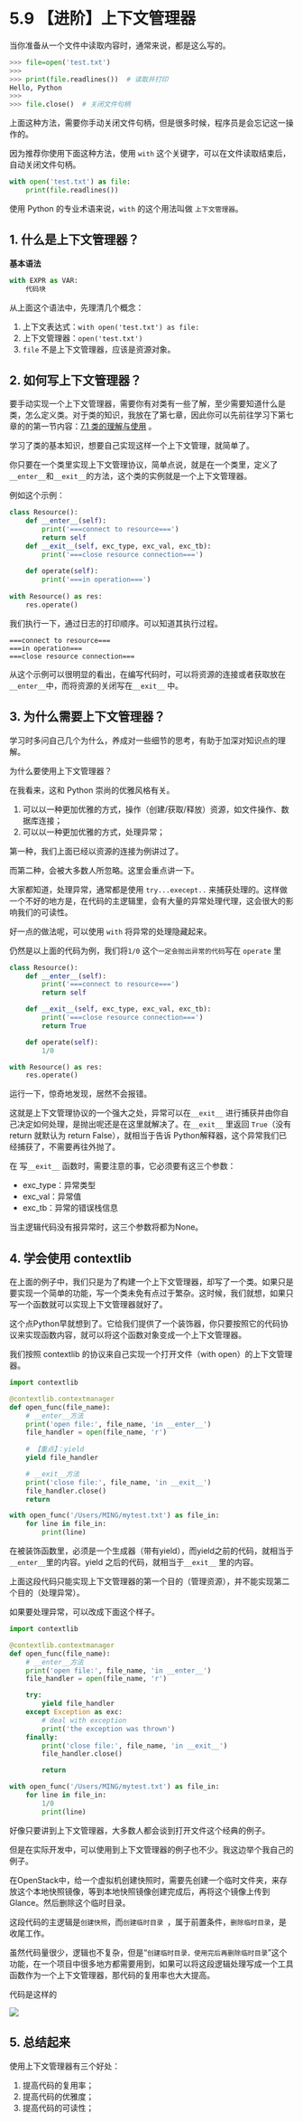# 5.9 【进阶】上下文管理器

当你准备从一个文件中读取内容时，通常来说，都是这么写的。

```python
>>> file=open('test.txt')
>>> 
>>> print(file.readlines())  # 读取并打印
Hello, Python
>>> 
>>> file.close()  # 关闭文件句柄
```

上面这种方法，需要你手动关闭文件句柄，但是很多时候，程序员是会忘记这一操作的。

因为推荐你使用下面这种方法，使用 `with` 这个关键字，可以在文件读取结束后，自动关闭文件句柄。

```python
with open('test.txt') as file:
    print(file.readlines())
```

使用 Python 的专业术语来说，`with` 的这个用法叫做 `上下文管理器`。

## 1. 什么是上下文管理器？

**基本语法**

```python
with EXPR as VAR:
    代码块
```

从上面这个语法中，先理清几个概念：

1. 上下文表达式：`with open('test.txt') as file:`
2. 上下文管理器：`open('test.txt')`
3. `file` 不是上下文管理器，应该是资源对象。

## 2. 如何写上下文管理器？

要手动实现一个上下文管理器，需要你有对类有一些了解，至少需要知道什么是类，怎么定义类。对于类的知识，我放在了第七章，因此你可以先前往学习下第七章的的第一节内容：[7.1 类的理解与使用](https://python.iswbm.com/c07/c07_01.html) 。

学习了类的基本知识，想要自己实现这样一个上下文管理，就简单了。

你只要在一个类里实现上下文管理协议，简单点说，就是在一个类里，定义了`__enter__`和`__exit__`的方法，这个类的实例就是一个上下文管理器。

例如这个示例：

```python
class Resource():
    def __enter__(self):
        print('===connect to resource===')
        return self
    def __exit__(self, exc_type, exc_val, exc_tb):
        print('===close resource connection===')
        
    def operate(self):
        print('===in operation===')
        
with Resource() as res:
    res.operate()
```

我们执行一下，通过日志的打印顺序。可以知道其执行过程。

```
===connect to resource===
===in operation===
===close resource connection===
```

从这个示例可以很明显的看出，在编写代码时，可以将资源的连接或者获取放在`__enter__`中，而将资源的关闭写在`__exit__` 中。

## 3. 为什么需要上下文管理器？

学习时多问自己几个为什么，养成对一些细节的思考，有助于加深对知识点的理解。

为什么要使用上下文管理器？

在我看来，这和 Python 崇尚的优雅风格有关。

1. 可以以一种更加优雅的方式，操作（创建/获取/释放）资源，如文件操作、数据库连接；
2. 可以以一种更加优雅的方式，处理异常；

第一种，我们上面已经以资源的连接为例讲过了。

而第二种，会被大多数人所忽略。这里会重点讲一下。

大家都知道，处理异常，通常都是使用 `try...execept..` 来捕获处理的。这样做一个不好的地方是，在代码的主逻辑里，会有大量的异常处理代理，这会很大的影响我们的可读性。

好一点的做法呢，可以使用 `with` 将异常的处理隐藏起来。

仍然是以上面的代码为例，我们将`1/0` 这个`一定会抛出异常的代码`写在 `operate` 里

```python
class Resource():
    def __enter__(self):
        print('===connect to resource===')
        return self

    def __exit__(self, exc_type, exc_val, exc_tb):
        print('===close resource connection===')
        return True

    def operate(self):
        1/0

with Resource() as res:
    res.operate()
```

运行一下，惊奇地发现，居然不会报错。

这就是上下文管理协议的一个强大之处，异常可以在`__exit__` 进行捕获并由你自己决定如何处理，是抛出呢还是在这里就解决了。在`__exit__` 里返回 `True`（没有return 就默认为 return False），就相当于告诉 Python解释器，这个异常我们已经捕获了，不需要再往外抛了。

在 写`__exit__` 函数时，需要注意的事，它必须要有这三个参数：

- exc_type：异常类型
- exc_val：异常值
- exc_tb：异常的错误栈信息

当主逻辑代码没有报异常时，这三个参数将都为None。

## 4. 学会使用 contextlib 

在上面的例子中，我们只是为了构建一个上下文管理器，却写了一个类。如果只是要实现一个简单的功能，写一个类未免有点过于繁杂。这时候，我们就想，如果只写一个函数就可以实现上下文管理器就好了。

这个点Python早就想到了。它给我们提供了一个装饰器，你只要按照它的代码协议来实现函数内容，就可以将这个函数对象变成一个上下文管理器。

我们按照 contextlib 的协议来自己实现一个打开文件（with open）的上下文管理器。

```python
import contextlib

@contextlib.contextmanager
def open_func(file_name):
    # __enter__方法
    print('open file:', file_name, 'in __enter__')
    file_handler = open(file_name, 'r')
	
    # 【重点】：yield
    yield file_handler

    # __exit__方法
    print('close file:', file_name, 'in __exit__')
    file_handler.close()
    return

with open_func('/Users/MING/mytest.txt') as file_in:
    for line in file_in:
        print(line)
```

在被装饰函数里，必须是一个生成器（带有yield），而yield之前的代码，就相当于`__enter__`里的内容。yield 之后的代码，就相当于`__exit__` 里的内容。

上面这段代码只能实现上下文管理器的第一个目的（管理资源），并不能实现第二个目的（处理异常）。

如果要处理异常，可以改成下面这个样子。

```python
import contextlib

@contextlib.contextmanager
def open_func(file_name):
    # __enter__方法
    print('open file:', file_name, 'in __enter__')
    file_handler = open(file_name, 'r')

    try:
        yield file_handler
    except Exception as exc:
        # deal with exception
        print('the exception was thrown')
    finally:
        print('close file:', file_name, 'in __exit__')
        file_handler.close()

        return

with open_func('/Users/MING/mytest.txt') as file_in:
    for line in file_in:
        1/0
        print(line)
```

好像只要讲到上下文管理器，大多数人都会谈到打开文件这个经典的例子。

但是在实际开发中，可以使用到上下文管理器的例子也不少。我这边举个我自己的例子。

在OpenStack中，给一个虚拟机创建快照时，需要先创建一个临时文件夹，来存放这个本地快照镜像，等到本地快照镜像创建完成后，再将这个镜像上传到Glance。然后删除这个临时目录。

这段代码的主逻辑是`创建快照`，而`创建临时目录 `，属于前置条件，`删除临时目录`，是收尾工作。

虽然代码量很少，逻辑也不复杂，但是“`创建临时目录，使用完后再删除临时目录`”这个功能，在一个项目中很多地方都需要用到，如果可以将这段逻辑处理写成一个工具函数作为一个上下文管理器，那代码的复用率也大大提高。

代码是这样的

![](http://image.iswbm.com/20190310172800.png)

## 5. 总结起来

使用上下文管理器有三个好处：

1. 提高代码的复用率；
2. 提高代码的优雅度；
3. 提高代码的可读性；
